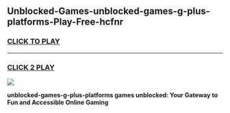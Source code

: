 
## Unblocked-Games-unblocked-games-g-plus-platforms-Play-Free-hcfnr
<h3>
<a href="https://premium76.site?title=unblocked-games-g-plus-platforms&ref=19M">CLICK TO PLAY</a></h3>
<hr>

<h3>
<a href="https://premium76.site?title=unblocked-games-g-plus-platforms&ref=19M">CLICK 2 PLAY</a>
  
</h3>

<a href="https://premium76.site?title=unblocked-games-g-plus-platforms&ref=19M"><img src="https://clearcache.store/games.png"></a>


**unblocked-games-g-plus-platforms games unblocked: Your Gateway to Fun and Accessible Online Gaming**
